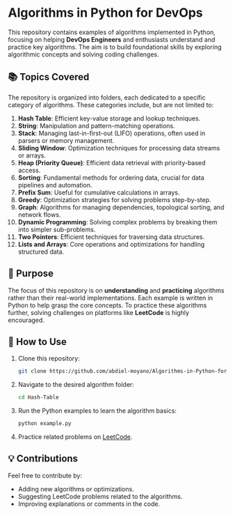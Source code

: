 # Algorithms in Python for DevOps

This repository contains examples of algorithms implemented in Python, focusing on helping **DevOps Engineers** and enthusiasts understand and practice key algorithms. The aim is to build foundational skills by exploring algorithmic concepts and solving coding challenges.

## 📚 Topics Covered
The repository is organized into folders, each dedicated to a specific category of algorithms. These categories include, but are not limited to:

1. **Hash Table**: Efficient key-value storage and lookup techniques.
2. **String**: Manipulation and pattern-matching operations.
3. **Stack**: Managing last-in-first-out (LIFO) operations, often used in parsers or memory management.
4. **Sliding Window**: Optimization techniques for processing data streams or arrays.
5. **Heap (Priority Queue)**: Efficient data retrieval with priority-based access.
6. **Sorting**: Fundamental methods for ordering data, crucial for data pipelines and automation.
7. **Prefix Sum**: Useful for cumulative calculations in arrays.
8. **Greedy**: Optimization strategies for solving problems step-by-step.
9. **Graph**: Algorithms for managing dependencies, topological sorting, and network flows.
10. **Dynamic Programming**: Solving complex problems by breaking them into simpler sub-problems.
11. **Two Pointers**: Efficient techniques for traversing data structures.
12. **Lists and Arrays**: Core operations and optimizations for handling structured data.

## 🎯 Purpose
The focus of this repository is on **understanding** and **practicing** algorithms rather than their real-world implementations. Each example is written in Python to help grasp the core concepts. To practice these algorithms further, solving challenges on platforms like **LeetCode** is highly encouraged.

## 🚀 How to Use
1. Clone this repository:
   ```bash
   git clone https://github.com/abdiel-moyano/Algorithms-in-Python-for-DevOps.git
   ```
2. Navigate to the desired algorithm folder:
   ```bash
   cd Hash-Table
   ```
3. Run the Python examples to learn the algorithm basics:
   ```bash
   python example.py
   ```
4. Practice related problems on [LeetCode](https://leetcode.com).

## 💡 Contributions
Feel free to contribute by:
- Adding new algorithms or optimizations.
- Suggesting LeetCode problems related to the algorithms.
- Improving explanations or comments in the code.


